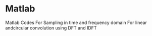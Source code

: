 # Matlab
Matlab Codes
For Sampling in time and frequency domain
For linear andcircular convolution using DFT and IDFT
